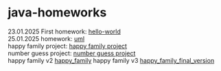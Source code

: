 # java-homeworks

23.01.2025 First homework: [hello-world](./hello-world) \
25.01.2025 homework: [uml](./uml) \
happy family project: [happy family project](./hw01-happy-family-project) \
number guess project: [number guess project](./hw01-number-guess) \
happy family v2 [happy_family](./hw02_happy_family)
happy family v3 [happy_family_final_version](./hw03_happy_family)
